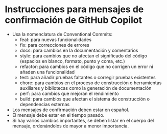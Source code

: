 # Instrucciones para mensajes de confirmación de GitHub Copilot
- Usa la nomenclatura de Conventional Commits:
  - feat: para nuevas funcionalidades
  - fix: para correcciones de errores
  - docs: para cambios en la documentación y comentarios
  - style: para cambios que no afectan el significado del código (espacios en blanco, formato, punto y coma, etc.)
  - refactor: para cambios en el código que no corrigen un error ni añaden una funcionalidad
  - test: para añadir pruebas faltantes o corregir pruebas existentes
  - chore: para cambios en el proceso de construcción o herramientas auxiliares y bibliotecas como la generación de documentación
  - perf: para cambios que mejoran el rendimiento
  - build: para cambios que afectan el sistema de construcción o dependencias externas
- Los mensajes de confirmación deben estar en español.
- El mensaje debe estar en el tiempo pasado.
- Si hay varios cambios importantes, se deben listar en el cuerpo del mensaje, ordenándolos de mayor a menor importancia.